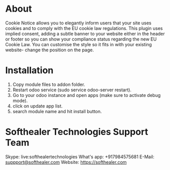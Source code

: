 About
============
Cookie Notice allows you to elegantly inform users that your site uses cookies and to comply with the EU cookie law regulations. This plugin uses implied consent, adding a subtle banner to your website either in the header or footer so you can show your compliance status regarding the new EU Cookie Law. You can customise the style so it fits in with your existing website- change the position on the page.

Installation
============
1) Copy module files to addon folder.
2) Restart odoo service (sudo service odoo-server restart).
3) Go to your odoo instance and open apps (make sure to activate debug mode).
4) click on update app list. 
5) search module name and hit install button.

Softhealer Technologies Support Team
=====================================
Skype: live:softhealertechnologies
What's app: +917984575681
E-Mail: suppport@softhealer.com
Website: https://softhealer.com
